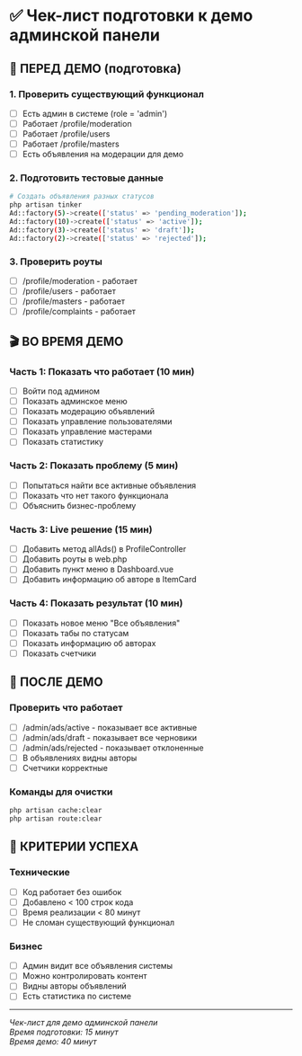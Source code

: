 # ✅ Чек-лист подготовки к демо админской панели

## 🎯 ПЕРЕД ДЕМО (подготовка)

### 1. Проверить существующий функционал
- [ ] Есть админ в системе (role = 'admin')
- [ ] Работает /profile/moderation
- [ ] Работает /profile/users  
- [ ] Работает /profile/masters
- [ ] Есть объявления на модерации для демо

### 2. Подготовить тестовые данные
```bash
# Создать объявления разных статусов
php artisan tinker
Ad::factory(5)->create(['status' => 'pending_moderation']);
Ad::factory(10)->create(['status' => 'active']);  
Ad::factory(3)->create(['status' => 'draft']);
Ad::factory(2)->create(['status' => 'rejected']);
```

### 3. Проверить роуты
- [ ] /profile/moderation - работает
- [ ] /profile/users - работает  
- [ ] /profile/masters - работает
- [ ] /profile/complaints - работает

## 🎬 ВО ВРЕМЯ ДЕМО

### Часть 1: Показать что работает (10 мин)
- [ ] Войти под админом
- [ ] Показать админское меню
- [ ] Показать модерацию объявлений
- [ ] Показать управление пользователями
- [ ] Показать управление мастерами
- [ ] Показать статистику

### Часть 2: Показать проблему (5 мин)  
- [ ] Попытаться найти все активные объявления
- [ ] Показать что нет такого функционала
- [ ] Объяснить бизнес-проблему

### Часть 3: Live решение (15 мин)
- [ ] Добавить метод allAds() в ProfileController
- [ ] Добавить роуты в web.php
- [ ] Добавить пункт меню в Dashboard.vue
- [ ] Добавить информацию об авторе в ItemCard

### Часть 4: Показать результат (10 мин)
- [ ] Показать новое меню "Все объявления"
- [ ] Показать табы по статусам
- [ ] Показать информацию об авторах
- [ ] Показать счетчики

## 🚀 ПОСЛЕ ДЕМО

### Проверить что работает
- [ ] /admin/ads/active - показывает все активные
- [ ] /admin/ads/draft - показывает все черновики  
- [ ] /admin/ads/rejected - показывает отклоненные
- [ ] В объявлениях видны авторы
- [ ] Счетчики корректные

### Команды для очистки
```bash
php artisan cache:clear
php artisan route:clear
```

## 🎯 КРИТЕРИИ УСПЕХА

### Технические
- [ ] Код работает без ошибок
- [ ] Добавлено < 100 строк кода
- [ ] Время реализации < 80 минут
- [ ] Не сломан существующий функционал

### Бизнес
- [ ] Админ видит все объявления системы
- [ ] Можно контролировать контент
- [ ] Видны авторы объявлений
- [ ] Есть статистика по системе

---

*Чек-лист для демо админской панели*  
*Время подготовки: 15 минут*  
*Время демо: 40 минут*
